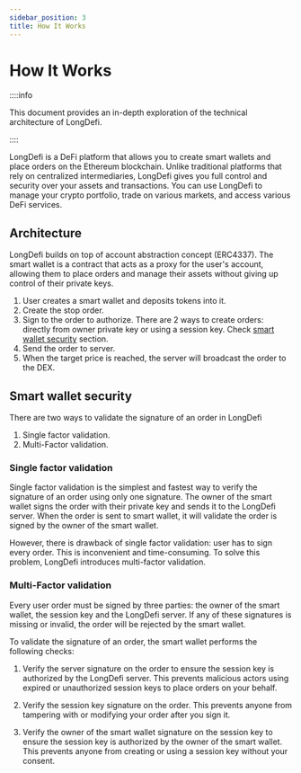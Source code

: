 ```yaml
---
sidebar_position: 3
title: How It Works
---
```


# How It Works

::::info

This document provides an in-depth exploration of the technical architecture of LongDefi.

::::

LongDefi is a DeFi platform that allows you to create smart wallets and place orders on the Ethereum blockchain. Unlike traditional platforms that rely on centralized intermediaries, LongDefi gives you full control and security over your assets and transactions. You can use LongDefi to manage your crypto portfolio, trade on various markets, and access various DeFi services.

## Architecture

LongDefi builds on top of account abstraction concept (ERC4337). The smart wallet is a contract that acts as a proxy for the user's account, allowing them to place orders and manage their assets without giving up control of their private keys.

1. User creates a smart wallet and deposits tokens into it.
2. Create the stop order.
3. Sign to the order to authorize. There are 2 ways to create orders: directly from owner private key or using a session key. Check [smart wallet security](#smart-wallet-security) section.
4. Send the order to server.
5. When the target price is reached, the server will broadcast the order to the DEX.

## Smart wallet security

There are two ways to validate the signature of an order in LongDefi

1. Single factor validation.
2. Multi-Factor validation.

### Single factor validation

Single factor validation is the simplest and fastest way to verify the signature of an order using only one signature. The owner of the smart wallet signs the order with their private key and sends it to the LongDefi server. When the order is sent to smart wallet, it will validate the order is signed by the owner of the smart wallet.

However, there is drawback of single factor validation: user has to sign every order. This is inconvenient and time-consuming. To solve this problem, LongDefi introduces multi-factor validation.

### Multi-Factor validation

Every user order must be signed by three parties: the owner of the smart wallet, the session key and the LongDefi server. If any of these signatures is missing or invalid, the order will be rejected by the smart wallet.

To validate the signature of an order, the smart wallet performs the following checks:

1. Verify the server signature on the order to ensure the session key is authorized by the LongDefi server. This prevents malicious actors using expired or unauthorized session keys to place orders on your behalf.

2. Verify the session key signature on the order. This prevents anyone from tampering with or modifying your order after you sign it.

3. Verify the owner of the smart wallet signature on the session key to ensure the session key is authorized by the owner of the smart wallet. This prevents anyone from creating or using a session key without your consent.
